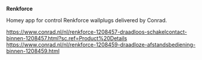 <strong>Renkforce</strong>

Homey app for control Renkforce wallplugs delivered by Conrad.

https://www.conrad.nl/nl/renkforce-1208457-draadloos-schakelcontact-binnen-1208457.html?sc.ref=Product%20Details
https://www.conrad.nl/nl/renkforce-1208459-draadloze-afstandsbediening-binnen-1208459.html
